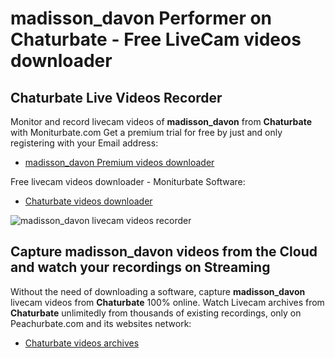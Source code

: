 # madisson_davon Performer on Chaturbate - Free LiveCam videos downloader

## Chaturbate Live Videos Recorder

Monitor and record livecam videos of **madisson_davon** from **Chaturbate** with Moniturbate.com
Get a premium trial for free by just and only registering with your Email address:
* [madisson_davon Premium videos downloader](https://moniturbate.com/request-demo-licence-key.html)

Free livecam videos downloader - Moniturbate Software:
* [Chaturbate videos downloader](https://moniturbate.com/moniturbate-download-software.html)

![madisson_davon livecam videos recorder](https://peachurnet.com/templates/moniturbate-software.png)


## Capture madisson_davon videos from the Cloud and watch your recordings on Streaming

Without the need of downloading a software, capture **madisson_davon** livecam videos from **Chaturbate** 100% online.
Watch Livecam archives from **Chaturbate** unlimitedly from thousands of existing recordings, only on Peachurbate.com and its websites network:
* [Chaturbate videos archives](https://peachurnet.com/)
